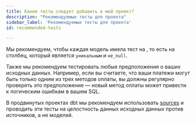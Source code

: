 ```yaml
---
title: Какие тесты следует добавить в мой проект?
description: "Рекомендуемые тесты для проекта"
sidebar_label: 'Рекомендуемые тесты для проекта'
id: recommended-tests

---
```

Мы рекомендуем, чтобы каждая модель имела тест на <Term id="primary-key" />, то есть на столбец, который является `уникальным` и `не_null`.

Также мы рекомендуем тестировать любые предположения о ваших исходных данных. Например, если вы считаете, что ваши платежи могут быть только одним из трех методов оплаты, вы должны регулярно проверять это предположение — новый метод оплаты может привести к логическим ошибкам в вашем SQL.

В продвинутых проектах dbt мы рекомендуем использовать [sources](/docs/build/sources) и проводить эти тесты на целостность данных исходных данных против источников, а не моделей.